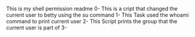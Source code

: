 This is my shell permission readme
0- This is a cript that changed the current user to betty using the su command
1- This Task used the whoami command to print current user
2- This Script prints the group that the current user is part of 
3-

